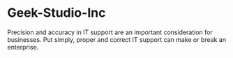 # Geek-Studio-Inc
Precision and accuracy in IT support are an important consideration for businesses. Put simply, proper and correct IT support can make or break an enterprise.
